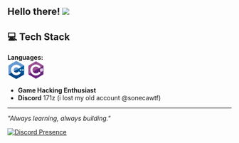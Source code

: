 
## Hello there! <img src="https://media.giphy.com/media/hvRJCLFzcasrR4ia7z/giphy.gif" width="25px">

## 💻 Tech Stack  
**Languages:**  
<img src="https://raw.githubusercontent.com/devicons/devicon/master/icons/cplusplus/cplusplus-original.svg" alt="C++" width="40"/>
<img src="https://raw.githubusercontent.com/devicons/devicon/master/icons/csharp/csharp-original.svg" alt="C#" width="40"/>

- **Game Hacking Enthusiast**
- **Discord** 171z (i lost my old account @sonecawtf)
---

*"Always learning, always building."*  

[![Discord Presence](https://lanyard.cnrad.dev/api/1027268979565277205)](https://discord.com/users/1027268979565277205)
